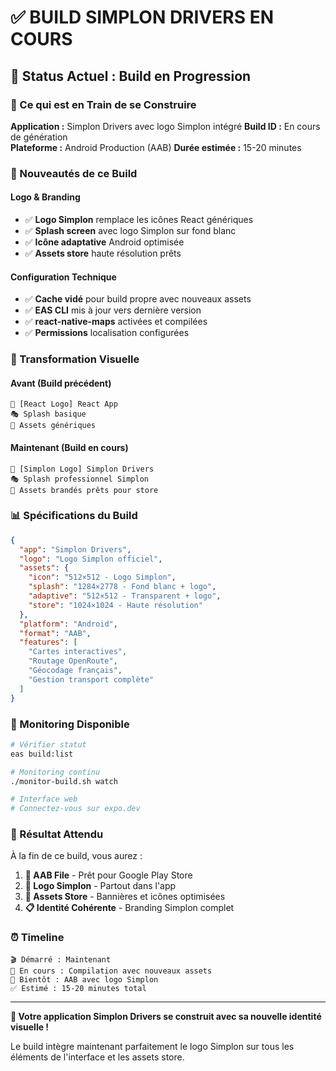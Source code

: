 # ✅ BUILD SIMPLON DRIVERS EN COURS

## 🚀 Status Actuel : Build en Progression

### 🎨 Ce qui est en Train de se Construire

**Application :** Simplon Drivers avec logo Simplon intégré
**Build ID :** En cours de génération  
**Plateforme :** Android Production (AAB)
**Durée estimée :** 15-20 minutes

### 📱 Nouveautés de ce Build

#### Logo & Branding
- ✅ **Logo Simplon** remplace les icônes React génériques
- ✅ **Splash screen** avec logo Simplon sur fond blanc
- ✅ **Icône adaptative** Android optimisée
- ✅ **Assets store** haute résolution prêts

#### Configuration Technique
- ✅ **Cache vidé** pour build propre avec nouveaux assets
- ✅ **EAS CLI** mis à jour vers dernière version
- ✅ **react-native-maps** activées et compilées
- ✅ **Permissions** localisation configurées

### 🎯 Transformation Visuelle

#### Avant (Build précédent)
```
📱 [React Logo] React App
🎭 Splash basique
🏪 Assets génériques
```

#### Maintenant (Build en cours)
```
📱 [Simplon Logo] Simplon Drivers
🎭 Splash professionnel Simplon
🏪 Assets brandés prêts pour store
```

### 📊 Spécifications du Build

```json
{
  "app": "Simplon Drivers",
  "logo": "Logo Simplon officiel",
  "assets": {
    "icon": "512×512 - Logo Simplon",
    "splash": "1284×2778 - Fond blanc + logo",
    "adaptive": "512×512 - Transparent + logo",
    "store": "1024×1024 - Haute résolution"
  },
  "platform": "Android",
  "format": "AAB",
  "features": [
    "Cartes interactives",
    "Routage OpenRoute",
    "Géocodage français",
    "Gestion transport complète"
  ]
}
```

### 🔄 Monitoring Disponible

```bash
# Vérifier statut
eas build:list

# Monitoring continu
./monitor-build.sh watch

# Interface web
# Connectez-vous sur expo.dev
```

### 🎉 Résultat Attendu

À la fin de ce build, vous aurez :

1. **📱 AAB File** - Prêt pour Google Play Store
2. **🎨 Logo Simplon** - Partout dans l'app
3. **🏪 Assets Store** - Bannières et icônes optimisées
4. **📋 Identité Cohérente** - Branding Simplon complet

### ⏰ Timeline

```
🎬 Démarré : Maintenant
🔄 En cours : Compilation avec nouveaux assets
📱 Bientôt : AAB avec logo Simplon
✅ Estimé : 15-20 minutes total
```

---

**🎯 Votre application Simplon Drivers se construit avec sa nouvelle identité visuelle !**

Le build intègre maintenant parfaitement le logo Simplon sur tous les éléments de l'interface et les assets store.
